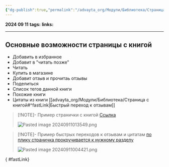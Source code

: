 ```yaml
---
{"dg-publish":true,"permalink":"/advayta_org/Модули/Библиотека/Страница с книгой/"}
---
```


**2024 09 11**
**tags:**
**links:** 

---
## Основные возможности страницы с книгой

- Добавить в избранное
- Добавит в "читать позже"
- Читать
- Купить в магазине
- Добавит отзыв и прочитаь отзывы
- Поделиться
- Список тегов данной книги 
- Похожие книги
- Цитаты из книги
[[advayta_org/Модули/Библиотека/Страница с книгой#^fastLink\|Быстрый переход к отзывам]]


> [!NOTE]- Пример странички с книгой
> [Ссылка](https://knigogid.ru/books/2166282-probuzhdenie-vnutrennego-geroya-12-arhetipov-kotorye-pomogut-raskryt-svoyu-lichnost-i-nayti-put)
> 
> ![Pasted image 20240911013549.png](/img/user/data/Pasted%20image%2020240911013549.png)


> [!NOTE]- Пример быстрых переходов к отзывам и цитатам
> [по плику страничка прокручивается к нужному разделу](https://bookmate.com/books/bgFavH1E/impressions)
> 
> ![Pasted image 20240911004421.png](/img/user/data/Pasted%20image%2020240911004421.png)
>
{ #fastLink}
